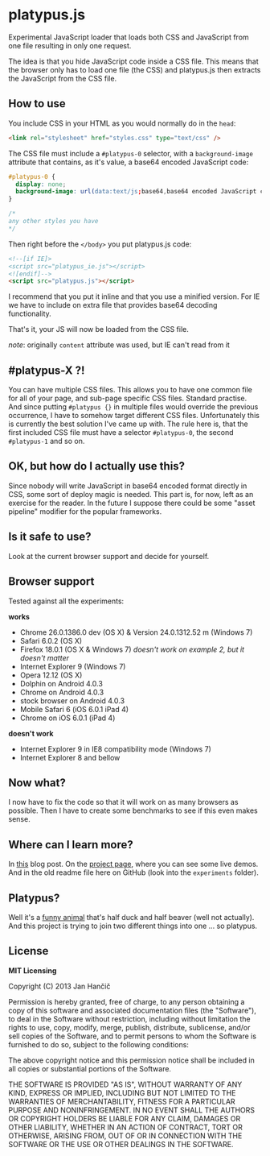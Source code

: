 # platypus.js

Experimental JavaScript loader that loads both CSS and JavaScript from one file resulting in only one request.

The idea is that you hide JavaScript code inside a CSS file. This means that the browser only has to load one file (the CSS) and platypus.js then extracts the JavaScript from the CSS file.

## How to use

You include CSS in your HTML as you would normally do in the `head`:

```html
<link rel="stylesheet" href="styles.css" type="text/css" />
```
The CSS file must include a `#platypus-0` selector, with a `background-image` attribute that contains, as it's value, a base64 encoded JavaScript code:

```css
#platypus-0 {
  display: none;
  background-image: url(data:text/js;base64,base64 encoded JavaScript code);
}

/*
any other styles you have
*/
```

Then right before the `</body>` you put platypus.js code:

```html
<!--[if IE]>
<script src="platypus_ie.js"></script>
<![endif]-->
<script src="platypus.js"></script>
```

I recommend that you put it inline and that you use a minified version. For IE we have to include on extra file that provides base64 decoding functionality.

That's it, your JS will now be loaded from the CSS file.

*note*: originally `content` attribute was used, but IE can't read from it

## #platypus-X ?!
You can have multiple CSS files. This allows you to have one common file for all of your page, and sub-page specific CSS files. Standard practise.
And since putting `#platypus {}` in multiple files would override the previous occurrence, I have to somehow target different CSS files. Unfortunately this is currently the best solution I've came up with.
The rule here is, that the first included CSS file must have a selector `#platypus-0`, the second `#platypus-1` and so on.

## OK, but how do I actually use this?
Since nobody will write JavaScript in base64 encoded format directly in CSS, some sort of deploy magic is needed. This part is, for now, left as an exercise for the reader. In the future I suppose there could be some "asset pipeline" modifier for the popular frameworks.

## Is it safe to use?
Look at the current browser support and decide for yourself.

## Browser support
Tested against all the experiments:

**works**
- Chrome 26.0.1386.0 dev (OS X) & Version 24.0.1312.52 m (Windows 7)
- Safari 6.0.2 (OS X)
- Firefox 18.0.1 (OS X & Windows 7) *doesn't work on example 2, but it doesn't matter*
- Internet Explorer 9 (Windows 7)
- Opera 12.12 (OS X)
- Dolphin on Android 4.0.3
- Chrome on Android 4.0.3
- stock browser on Android 4.0.3
- Mobile Safari 6 (iOS 6.0.1 iPad 4)
- Chrome on iOS 6.0.1 (iPad 4)

**doesn't work**
- Internet Explorer 9 in IE8 compatibility mode (Windows 7)
- Internet Explorer 8 and bellow

## Now what?
I now have to fix the code so that it will work on as many browsers as possible. Then I have to create some benchmarks to see if this even makes sense.

## Where can I learn more?
In [this](http://hancic.info/load-javascript-and-css-with-one-request) blog post. On the [project page](http://janhancic.github.com/platypus.js/), where you can see some live demos. And in the old readme file here on GitHub (look into the `experiments` folder).

## Platypus?
Well it's a [funny animal](http://en.wikipedia.org/wiki/Platypus) that's half duck and half beaver (well not actually). And this project is trying to join two different things into one … so platypus.

## License
**MIT Licensing**

Copyright (C) 2013 Jan Hančič

Permission is hereby granted, free of charge, to any person obtaining a copy of this software and associated documentation files (the "Software"), to deal in the Software without restriction, including without limitation the rights to use, copy, modify, merge, publish, distribute, sublicense, and/or sell copies of the Software, and to permit persons to whom the Software is furnished to do so, subject to the following conditions:

The above copyright notice and this permission notice shall be included in all copies or substantial portions of the Software.

THE SOFTWARE IS PROVIDED "AS IS", WITHOUT WARRANTY OF ANY KIND, EXPRESS OR IMPLIED, INCLUDING BUT NOT LIMITED TO THE WARRANTIES OF MERCHANTABILITY, FITNESS FOR A PARTICULAR PURPOSE AND NONINFRINGEMENT. IN NO EVENT SHALL THE AUTHORS OR COPYRIGHT HOLDERS BE LIABLE FOR ANY CLAIM, DAMAGES OR OTHER LIABILITY, WHETHER IN AN ACTION OF CONTRACT, TORT OR OTHERWISE, ARISING FROM, OUT OF OR IN CONNECTION WITH THE SOFTWARE OR THE USE OR OTHER DEALINGS IN THE SOFTWARE.
